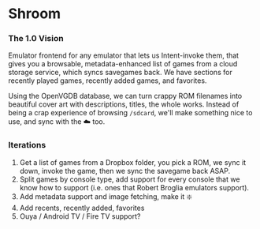 # Shroom

### The 1.0 Vision

Emulator frontend for any emulator that lets us Intent-invoke them, that gives you a browsable, metadata-enhanced list of games from a cloud storage service, which syncs savegames back. We have sections for recently played games, recently added games, and favorites.

Using the OpenVGDB database, we can turn crappy ROM filenames into beautiful cover art with descriptions, titles, the whole works. Instead of being a crap experience of browsing `/sdcard`, we'll make something nice to use, and sync with the :cloud: too.

### Iterations

1. Get a list of games from a Dropbox folder, you pick a ROM, we sync it down, invoke the game, then we sync the savegame back ASAP.
1. Split games by console type, add support for every console that we know how to support (i.e. ones that Robert Broglia emulators support).
1. Add metadata support and image fetching, make it :sparkle:
1. Add recents, recently added, favorites
1. Ouya / Android TV / Fire TV support?
